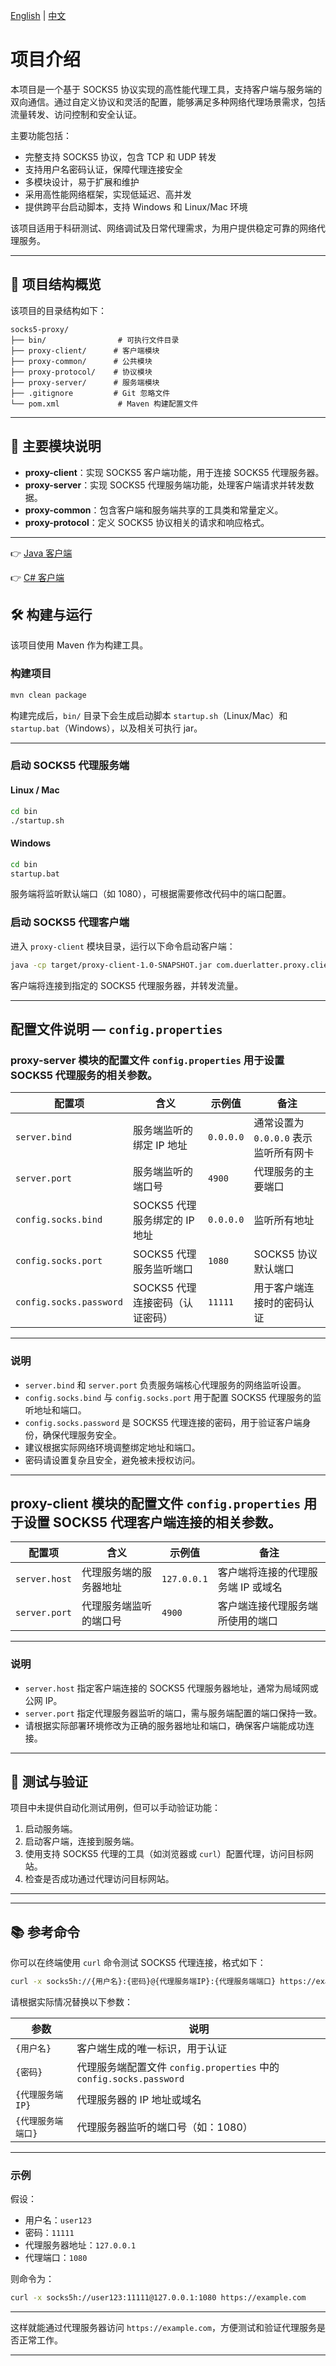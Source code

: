 [English](README.md) | [中文](README.zh.md)

# 项目介绍

本项目是一个基于 SOCKS5 协议实现的高性能代理工具，支持客户端与服务端的双向通信。通过自定义协议和灵活的配置，能够满足多种网络代理场景需求，包括流量转发、访问控制和安全认证。

主要功能包括：

* 完整支持 SOCKS5 协议，包含 TCP 和 UDP 转发
* 支持用户名密码认证，保障代理连接安全
* 多模块设计，易于扩展和维护
* 采用高性能网络框架，实现低延迟、高并发
* 提供跨平台启动脚本，支持 Windows 和 Linux/Mac 环境

该项目适用于科研测试、网络调试及日常代理需求，为用户提供稳定可靠的网络代理服务。

---

## 📁 项目结构概览

该项目的目录结构如下：

```
socks5-proxy/
├── bin/                # 可执行文件目录
├── proxy-client/      # 客户端模块
├── proxy-common/      # 公共模块
├── proxy-protocol/    # 协议模块
├── proxy-server/      # 服务端模块
├── .gitignore         # Git 忽略文件
└── pom.xml             # Maven 构建配置文件
```

---

## 🧩 主要模块说明

* **proxy-client**：实现 SOCKS5 客户端功能，用于连接 SOCKS5 代理服务器。 
* **proxy-server**：实现 SOCKS5 代理服务端功能，处理客户端请求并转发数据。
* **proxy-common**：包含客户端和服务端共享的工具类和常量定义。
* **proxy-protocol**：定义 SOCKS5 协议相关的请求和响应格式。

---

👉 [Java 客户端](https://github.com/duerlatter/socks5-proxy/tree/main/proxy-client)

👉 [C# 客户端](https://github.com/duerlatter/ProxyClient-cs/releases)

## 🛠️ 构建与运行

该项目使用 Maven 作为构建工具。

### 构建项目

```bash
mvn clean package
```

构建完成后，`bin/` 目录下会生成启动脚本 `startup.sh`（Linux/Mac）和 `startup.bat`（Windows），以及相关可执行 jar。

---

### 启动 SOCKS5 代理服务端

#### Linux / Mac

```bash
cd bin
./startup.sh
```

#### Windows

```bat
cd bin
startup.bat
```

服务端将监听默认端口（如 1080），可根据需要修改代码中的端口配置。

### 启动 SOCKS5 代理客户端

进入 `proxy-client` 模块目录，运行以下命令启动客户端：

```bash
java -cp target/proxy-client-1.0-SNAPSHOT.jar com.duerlatter.proxy.client.ProxyClientContainer
```

客户端将连接到指定的 SOCKS5 代理服务器，并转发流量。

---

## 配置文件说明 — `config.properties`

### proxy-server 模块的配置文件 `config.properties` 用于设置 SOCKS5 代理服务的相关参数。

| 配置项                     | 含义                   | 示例值       | 备注                       |
|-------------------------|----------------------|-----------|--------------------------|
| `server.bind`           | 服务端监听的绑定 IP 地址       | `0.0.0.0` | 通常设置为 `0.0.0.0` 表示监听所有网卡 |
| `server.port`           | 服务端监听的端口号            | `4900`    | 代理服务的主要端口                |
| `config.socks.bind`     | SOCKS5 代理服务绑定的 IP 地址 | `0.0.0.0` | 监听所有地址                   |
| `config.socks.port`     | SOCKS5 代理服务监听端口      | `1080`    | SOCKS5 协议默认端口            |
| `config.socks.password` | SOCKS5 代理连接密码（认证密码）  | `11111`   | 用于客户端连接时的密码认证            |

---

### 说明

* `server.bind` 和 `server.port` 负责服务端核心代理服务的网络监听设置。
* `config.socks.bind` 与 `config.socks.port` 用于配置 SOCKS5 代理服务的监听地址和端口。
* `config.socks.password` 是 SOCKS5 代理连接的密码，用于验证客户端身份，确保代理服务安全。
* 建议根据实际网络环境调整绑定地址和端口。
* 密码请设置复杂且安全，避免被未授权访问。

---

## proxy-client 模块的配置文件 `config.properties` 用于设置 SOCKS5 代理客户端连接的相关参数。

| 配置项           | 含义          | 示例值         | 备注                  |
|---------------|-------------|-------------|---------------------|
| `server.host` | 代理服务端的服务器地址 | `127.0.0.1` | 客户端将连接的代理服务端 IP 或域名 |
| `server.port` | 代理服务端监听的端口号 | `4900`      | 客户端连接代理服务端所使用的端口    |

---

### 说明

* `server.host` 指定客户端连接的 SOCKS5 代理服务器地址，通常为局域网或公网 IP。
* `server.port` 指定代理服务器监听的端口，需与服务端配置的端口保持一致。
* 请根据实际部署环境修改为正确的服务器地址和端口，确保客户端能成功连接。

---

## 🧪 测试与验证

项目中未提供自动化测试用例，但可以手动验证功能：

1. 启动服务端。
2. 启动客户端，连接到服务端。
3. 使用支持 SOCKS5 代理的工具（如浏览器或 `curl`）配置代理，访问目标网站。
4. 检查是否成功通过代理访问目标网站。

---

---

## 📚 参考命令

你可以在终端使用 `curl` 命令测试 SOCKS5 代理连接，格式如下：

```bash
curl -x socks5h://{用户名}:{密码}@{代理服务端IP}:{代理服务端端口} https://example.com
```

请根据实际情况替换以下参数：

| 参数          | 说明                                                       |
|-------------|----------------------------------------------------------|
| `{用户名}`     | 客户端生成的唯一标识，用于认证                                          |
| `{密码}`      | 代理服务端配置文件 `config.properties` 中的 `config.socks.password` |
| `{代理服务端IP}` | 代理服务器的 IP 地址或域名                                          |
| `{代理服务端端口}` | 代理服务器监听的端口号（如：1080）                                      |

---

### 示例

假设：

* 用户名：`user123`
* 密码：`11111`
* 代理服务器地址：`127.0.0.1`
* 代理端口：`1080`

则命令为：

```bash
curl -x socks5h://user123:11111@127.0.0.1:1080 https://example.com
```

---

这样就能通过代理服务器访问 `https://example.com`，方便测试和验证代理服务是否正常工作。

---

